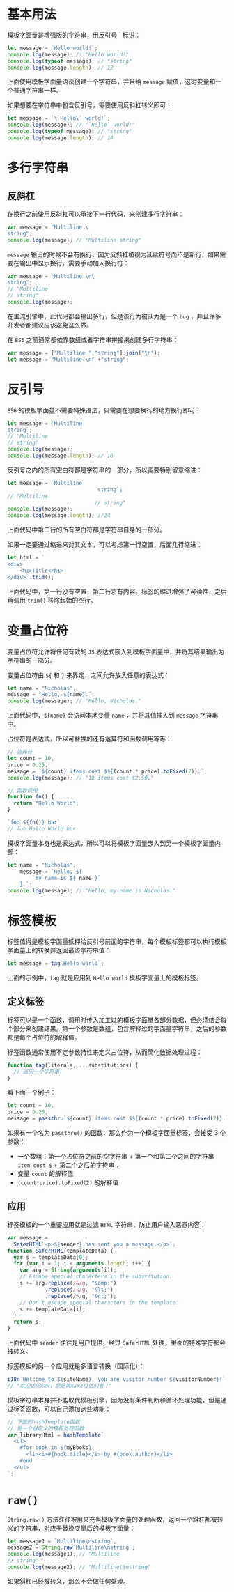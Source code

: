 # 基本用法

模板字面量是增强版的字符串，用反引号 \` 标识：

```JavaScript
let message = `Hello world!`;
console.log(message); // "Hello world!"
console.log(typeof message); // "string"
console.log(message.length); // 12
```

上面使用模板字面量语法创建一个字符串，并且给 `message` 赋值，这时变量和一个普通字符串一样。

如果想要在字符串中包含反引号，需要使用反斜杠转义即可：

```JavaScript
let message = `\`Hello\` world!`;
console.log(message); // "`Hello` world!"
console.log(typeof message); // "string"
console.log(message.length); // 14
```

# 多行字符串

## 反斜杠

在换行之前使用反斜杠可以承接下一行代码，来创建多行字符串：

```JavaScript
var message = "Multiline \
string";
console.log(message); // "Multiline string"
```

`message` 输出的时候不会有换行，因为反斜杠被视为延续符号而不是新行，如果需要在输出中显示换行，需要手动加入换行符：

```JavaScript
var message = "Multiline \n\
string";
// "Multiline
// string"
console.log(message);
```

在主流引擎中，此代码都会输出多行，但是该行为被认为是一个 `bug` ，并且许多开发者都建议应该避免这么做。

在 `ES6` 之前通常都依靠数组或者字符串拼接来创建多行字符串：

```JavaScript
var message = ["Multiline ","string"].join("\n");
let message = "Multiline \n" +"string";
```

# 反引号

`ES6` 的模板字面量不需要特殊语法，只需要在想要换行的地方换行即可：

```JavaScript
let message = `Multiline
string`;
// "Multiline
// string"
console.log(message);
console.log(message.length); // 16
```

反引号之内的所有空白符都是字符串的一部分，所以需要特别留意缩进：

```JavaScript
let message = `Multiline
                             string`;
// "Multiline
                            // string"
console.log(message);
console.log(message.length); //24
```

上面代码中第二行的所有空白符都是字符串自身的一部分。

如果一定要通过缩进来对其文本，可以考虑第一行空置，后面几行缩进：

```JavaScript
let html = `
<div>
    <h1>Title</h1>
</div>`.trim();
```

上面代码中，第一行没有空置，第二行才有内容。标签的缩进增强了可读性，之后再调用 `trim()` 移除起始的空行。

# 变量占位符

变量占位符允许将任何有效的 `JS` 表达式嵌入到模板字面量中，并将其结果输出为字符串的一部分。

变量占位符由 `${` 和 `}` 来界定，之间允许放入任意的表达式：

```JavaScript
let name = "Nicholas",
message = `Hello, ${name}.`;
console.log(message); // "Hello, Nicholas."
```

上面代码中，`${name}` 会访问本地变量 `name` ，并将其值插入到 `message` 字符串中。

占位符是表达式，所以可替换的还有运算符和函数调用等等：

```JavaScript
// 运算符
let count = 10,
price = 0.25,
message = `${count} items cost $${(count * price).toFixed(2)}.`;
console.log(message); // "10 items cost $2.50."

// 函数调用
function fn() {
  return "Hello World";
}

`foo ${fn()} bar`
// foo Hello World bar
```

模板字面量本身也是表达式，所以可以将模板字面量嵌入到另一个模板字面量内部：

```JavaScript
let name = "Nicholas",
    message = `Hello, ${
        `my name is ${ name }`
    }.`;
console.log(message); // "Hello, my name is Nicholas."
```

# 标签模板

标签值得是模板字面量抵押给反引号前面的字符串，每个模板标签都可以执行模板字面量上的转换并返回最终字符串值：

```JavaScript
let message = tag`Hello world`;
```

上面的示例中，`tag` 就是应用到 `Hello world` 模板字面量上的模板标签。

## 定义标签

标签可以是一个函数，调用时传入加工过的模板字面量各部分数据，但必须结合每个部分来创建结果。第一个参数是数组，包含解释过的字面量字符串，之后的参数都是每个占位符的解释值。

标签函数通常使用不定参数特性来定义占位符，从而简化数据处理过程：

```JavaScript
function tag(literals, ...substitutions) {
  // 返回一个字符串
}
```

看下面一个例子：

```JavaScript
let count = 10,
price = 0.25,
message = passthru`${count} items cost $${(count * price).toFixed(2)}.`;
```

如果有一个名为 `passthru()` 的函数，那么作为一个模板字面量标签，会接受 3 个参数：

- 一个数组：第一个占位符之前的空字符串 + 第一个和第二个之间的字符串 `item cost $` + 第二个之后的字符串 `.`
- 变量 `count` 的解释值
- `(count*price).toFixed(2)` 的解释值

## 应用

标签模板的一个重要应用就是过滤 `HTML` 字符串，防止用户输入恶意内容：

```JavaScript
var message =
  SaferHTML`<p>${sender} has sent you a message.</p>`;
function SaferHTML(templateData) {
  var s = templateData[0];
  for (var i = 1; i < arguments.length; i++) {
    var arg = String(arguments[i]);
    // Escape special characters in the substitution.
    s += arg.replace(/&/g, "&amp;")
            .replace(/</g, "&lt;")
            .replace(/>/g, "&gt;");
    // Don't escape special characters in the template.
    s += templateData[i];
  }
  return s;
}
```

上面代码中 `sender` 往往是用户提供，经过 `SaferHTML` 处理，里面的特殊字符都会被转义。

标签模板的另一个应用就是多语言转换（国际化）：

```JavaScript
i18n`Welcome to ${siteName}, you are visitor number ${visitorNumber}!`
// "欢迎访问xxx，您是第xxxx位访问者！"
```

模板字符串本身并不能取代模板引擎，因为没有条件判断和循环处理功能，但是通过标签函数，可以自己添加这些功能：

```JavaScript
// 下面的hashTemplate函数
// 是一个自定义的模板处理函数
var libraryHtml = hashTemplate`
  <ul>
    #for book in ${myBooks}
      <li><i>#{book.title}</i> by #{book.author}</li>
    #end
  </ul>
`;
```

# `raw()`

`String.raw()` 方法往往被用来充当模板字面量的处理函数，返回一个斜杠都被转义的字符串，对应于替换变量后的模板字面量：

```JavaScript
let message1 = `Multiline\nstring`,
message2 = String.raw`Multiline\nstring`;
console.log(message1); // "Multiline
// string"
console.log(message2); // "Multiline\\nstring"
```

如果斜杠已经被转义，那么不会做任何处理。
